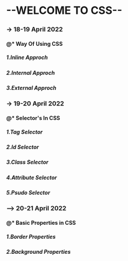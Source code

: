 # --WELCOME TO CSS--

### -> 18-19 April 2022
#### @* Way Of Using CSS
##### 1.Inline Approch
##### 2.Internal Approch
##### 3.External Approch

### -> 19-20 April 2022
#### @* Selector's In CSS
##### 1.Tag Selector
##### 2.Id Selector
##### 3.Class Selector
##### 4.Attribute Selector
##### 5.Psudo Selector

### --> 20-21 April 2022
#### @* Basic Properties in CSS
##### 1.Border Properties
##### 2.Background Properties





